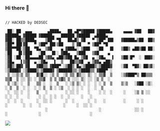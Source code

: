 ### Hi there 👋

```

// HACKED by DEDSEC 

 ██░ ██  ▄▄▄       ▄████▄   ██ ▄█▀▓█████ ▓█████▄     ▄▄▄▄ ▓██   ██▓   ▓█████▄ ▓█████ ▓█████▄   ██████ ▓█████  ▄████▄  
▓██░ ██▒▒████▄    ▒██▀ ▀█   ██▄█▒ ▓█   ▀ ▒██▀ ██▌   ▓█████▄▒██  ██▒   ▒██▀ ██▌▓█   ▀ ▒██▀ ██▌▒██    ▒ ▓█   ▀ ▒██▀ ▀█  
▒██▀▀██░▒██  ▀█▄  ▒▓█    ▄ ▓███▄░ ▒███   ░██   █▌   ▒██▒ ▄██▒██ ██░   ░██   █▌▒███   ░██   █▌░ ▓██▄   ▒███   ▒▓█    ▄ 
░▓█ ░██ ░██▄▄▄▄██ ▒▓▓▄ ▄██▒▓██ █▄ ▒▓█  ▄ ░▓█▄   ▌   ▒██░█▀  ░ ▐██▓░   ░▓█▄   ▌▒▓█  ▄ ░▓█▄   ▌  ▒   ██▒▒▓█  ▄ ▒▓▓▄ ▄██▒
░▓█▒░██▓ ▓█   ▓██▒▒ ▓███▀ ░▒██▒ █▄░▒████▒░▒████▓    ░▓█  ▀█▓░ ██▒▓░   ░▒████▓ ░▒████▒░▒████▓ ▒██████▒▒░▒████▒▒ ▓███▀ ░
 ▒ ░░▒░▒ ▒▒   ▓▒█░░ ░▒ ▒  ░▒ ▒▒ ▓▒░░ ▒░ ░ ▒▒▓  ▒    ░▒▓███▀▒ ██▒▒▒     ▒▒▓  ▒ ░░ ▒░ ░ ▒▒▓  ▒ ▒ ▒▓▒ ▒ ░░░ ▒░ ░░ ░▒ ▒  ░
 ▒ ░▒░ ░  ▒   ▒▒ ░  ░  ▒   ░ ░▒ ▒░ ░ ░  ░ ░ ▒  ▒    ▒░▒   ░▓██ ░▒░     ░ ▒  ▒  ░ ░  ░ ░ ▒  ▒ ░ ░▒  ░ ░ ░ ░  ░  ░  ▒   
 ░  ░░ ░  ░   ▒   ░        ░ ░░ ░    ░    ░ ░  ░     ░    ░▒ ▒ ░░      ░ ░  ░    ░    ░ ░  ░ ░  ░  ░     ░   ░        
 ░  ░  ░      ░  ░░ ░      ░  ░      ░  ░   ░        ░     ░ ░           ░       ░  ░   ░          ░     ░  ░░ ░      
                  ░                       ░               ░░ ░         ░              ░                      ░        

```

![](https://visitor-badge.glitch.me/badge?page_id=sendya)

<!--
**sendya/sendya** is a ✨ _special_ ✨ repository because its `README.md` (this file) appears on your GitHub profile.

Here are some ideas to get you started:

- 🔭 I’m currently working on ...
- 🌱 I’m currently learning ...
- 👯 I’m looking to collaborate on ...
- 🤔 I’m looking for help with ...
- 💬 Ask me about ...
- 📫 How to reach me: ...
- 😄 Pronouns: ...
- ⚡ Fun fact: ...
-->
